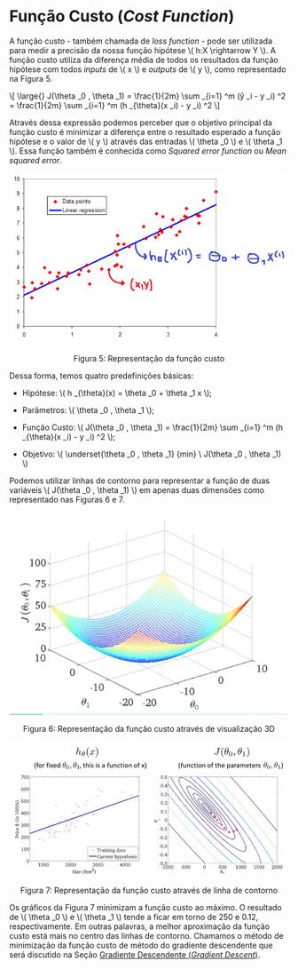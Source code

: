 # Função Custo (_Cost Function_)

A função custo - também chamada de _loss function_ - pode ser utilizada para medir a precisão da
nossa função hipótese \\( h:X \rightarrow Y \\). A função custo utiliza da diferença média de todos os resultados
da função hipótese com todos *inputs* de \\( x \\) e *outputs* de \\( y \\), como representado na Figura 5.

\\[
  \large{} J(\theta _0 , \theta _1) = \frac{1}{2m} \sum _{i=1} ^m (ŷ _i - y _i) ^2 =
    \frac{1}{2m} \sum _{i=1} ^m (h _{\theta}(x _i) - y _i) ^2
\\]

Através dessa expressão podemos perceber que o objetivo principal da função custo é minimizar a
diferença entre o resultado esperado a função hipótese e o valor de \\( y \\) através das entradas
\\( \theta _0 \\) e \\( \theta _1 \\). Essa função também é conhecida como *Squared error function* ou *Mean squared error*.

<p align="center">
  <img src="./img/5.png">
</p>

<p align="center">
Figura 5: Representação da função custo
</p>

Dessa forma, temos quatro predefinições básicas:

- Hipótese: \\( h _{\theta}(x) = \theta _0 + \theta _1 x \\);

- Parâmetros: \\( \theta _0 , \theta _1 \\);

- Função Custo: \\( J(\theta _0 , \theta _1) = \frac{1}{2m} \sum _{i=1} ^m (h _{\theta}(x _i) - y _i) ^2 \\);

- Objetivo: \\( \underset{\theta _0 , \theta _1} {min} \\ J(\theta _0 , \theta _1) \\)

Podemos utilizar linhas de contorno para representar a função de duas variáveis \\( J(\theta _0 , \theta _1) \\)
em apenas duas dimensões como representado nas Figuras 6 e 7.

<p align="center">
  <img src="./img/6.png">
</p>

<p align="center">
Figura 6: Representação da função custo através de visualização 3D
</p>

<p align="center">
  <img src="./img/7.png">
</p>

<p align="center">
Figura 7: Representação da função custo através de linha de contorno
</p>

Os gráficos da Figura 7 minimizam a função custo ao máximo. O resultado de \\( \theta _0 \\) e \\( \theta _1 \\)
tende a ficar em torno de 250 e 0.12, respectivamente. Em outras palavras, a melhor aproximação da função custo
está mais no centro das linhas de contorno. Chamamos o método de minimização da função
custo de método do gradiente descendente que será discutido na Seção
[Gradiente Descendente (_Gradient Descent_)](../4/2-4.md).

